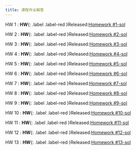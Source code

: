 ```yaml
---
title: 课程作业解答
---
```


HW 1
: **HW**{: .label .label-red }Released:[Homework #1-sol](https://basics.sjtu.edu.cn/~yangqizhe/pdf/dm2024w/homework/DM-hw1sol.pdf)  

HW 2
: **HW**{: .label .label-red }Released:[Homework #2-sol](https://basics.sjtu.edu.cn/~yangqizhe/pdf/dm2024w/homework/DM-hw2sol.pdf)  

HW 3
: **HW**{: .label .label-red }Released:[Homework #3-sol](https://basics.sjtu.edu.cn/~yangqizhe/pdf/dm2024w/homework/DM-hw3sol.pdf)  

HW 4
: **HW**{: .label .label-red }Released:[Homework #4-sol](https://basics.sjtu.edu.cn/~yangqizhe/pdf/dm2024w/homework/DM-hw4sol.pdf)  

HW 5
: **HW**{: .label .label-red }Released:[Homework #5-sol](https://basics.sjtu.edu.cn/~yangqizhe/pdf/dm2024w/homework/DM-hw5sol.pdf)  

HW 6
: **HW**{: .label .label-red }Released:[Homework #6-sol](https://basics.sjtu.edu.cn/~yangqizhe/pdf/dm2024w/homework/DM-hw6sol.pdf)  

HW 7
: **HW**{: .label .label-red }Released:[Homework #7-sol](https://basics.sjtu.edu.cn/~yangqizhe/pdf/dm2024w/homework/DM-hw7sol.pdf)  

HW 8
: **HW**{: .label .label-red }Released:[Homework #8-sol](https://basics.sjtu.edu.cn/~yangqizhe/pdf/dm2024w/homework/DM-hw8sol.pdf)  

HW 9
: **HW**{: .label .label-red }Released:[Homework #9-sol](https://basics.sjtu.edu.cn/~yangqizhe/pdf/dm2024w/homework/DM-hw9sol.pdf)  

HW 10
: **HW**{: .label .label-red }Released:[Homework #10-sol](https://basics.sjtu.edu.cn/~yangqizhe/pdf/dm2024w/homework/DM-hw10sol.pdf) 

HW 11
: **HW**{: .label .label-red }Released:[Homework #11-sol](https://basics.sjtu.edu.cn/~yangqizhe/pdf/dm2024w/homework/DM-hw11sol.pdf) 

HW 12
: **HW**{: .label .label-red }Released:[Homework #12-sol](https://basics.sjtu.edu.cn/~yangqizhe/pdf/dm2024w/homework/DM-hw12sol.pdf) 

HW 13
: **HW**{: .label .label-red }Released:[Homework #13-sol](https://basics.sjtu.edu.cn/~yangqizhe/pdf/dm2024w/homework/DM-hw13sol.pdf) 